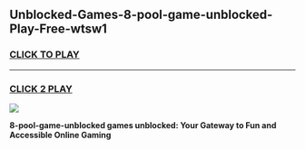 
## Unblocked-Games-8-pool-game-unblocked-Play-Free-wtsw1
<h3>
<a href="https://premium76.site?title=8-pool-game-unblocked&ref=10A">CLICK TO PLAY</a></h3>
<hr>

<h3>
<a href="https://premium76.site?title=8-pool-game-unblocked&ref=10A">CLICK 2 PLAY</a>
  
</h3>

<a href="https://premium76.site?title=8-pool-game-unblocked&ref=10A"><img src="https://clearcache.store/games.png"></a>


**8-pool-game-unblocked games unblocked: Your Gateway to Fun and Accessible Online Gaming**
